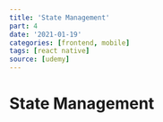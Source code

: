 ```yaml
---
title: 'State Management'
part: 4
date: '2021-01-19'
categories: [frontend, mobile]
tags: [react native]
source: [udemy]
---
```


# State Management
